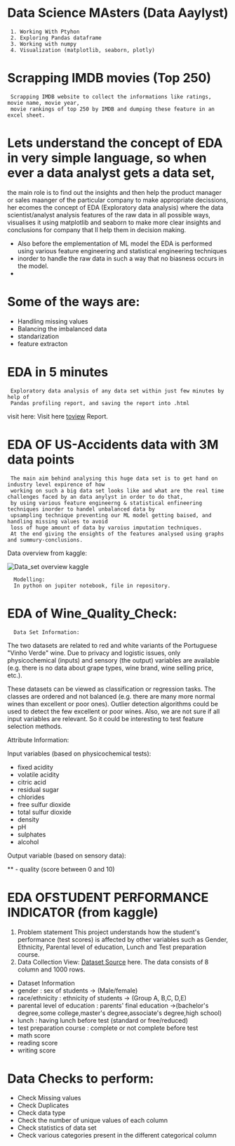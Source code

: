 # Data Science MAsters (Data Aaylyst)
     1. Working With Ptyhon
     2. Exploring Pandas dataframe
     3. Working with numpy
     4. Visualization (matplotlib, seaborn, plotly)
     

# Scrapping IMDB movies (Top 250) 
     Scrapping IMDB website to collect the informations like ratings, movie name, movie year, 
     movie rankings of top 250 by IMDB and dumping these feature in an excel sheet.
     
# Lets understand the concept of EDA in very simple language, so when ever a data analyst gets a data set, 
the main role is to find out the insights and then help the product manager or sales maanger of the particular company 
to make appropriate decissions, her ecomes the concept of EDA (Exploratory data analysis) where the data scientist/analyst analysis 
features of the raw data in all possible ways, visualises it using matplotlib and seaborn to make more clear insights and 
conclusions for company that ll help them in decision making.

* Also before the emplementation of ML model the EDA is performed using various feature engineering and  statistical engineering techniques
* inorder to handle the raw data in such a way that no biasness occurs in the model.
* 
# Some of the ways are: 
  * Handling missing values
  * Balancing the imbalanced data
  * standarization 
  * feature extracton

# EDA in 5 minutes 
     Exploratory data analysis of any data set within just few minutes by help of 
     Pandas profiling report, and saving the report into .html
     
  visit here: Visit here [toview](https://drive.google.com/drive/u/0/folders/1XLHedq8OwXl-LS9ugY4f0s-jj-gw6m9m) Report.


# EDA OF US-Accidents data with 3M data points
     The main aim behind analysing this huge data set is to get hand on industry level expirence of how 
     working on such a big data set looks like and what are the real time challenges faced by an data anylyst in order to do that,
     by using various feature engineerng & statistical enfineering techniques inorder to handel unbalanced data by 
     upsampling technique preventing our ML model getting baised, and handling missing values to avoid 
     loss of huge amount of data by varoius imputation techniques.
     At the end giving the ensights of the features analysed using graphs and summury-conclusions.
      
 Data overview from kaggle:
            
            
 ![Data_set overview kaggle](https://user-images.githubusercontent.com/117031012/227447300-fc412b38-775b-4172-9836-ef1b4fbaaf66.png)



      Modelling:
      In python on jupiter notebook, file in repository.
      
      
   # EDA of Wine_Quality_Check:
      Data Set Information:

The two datasets are related to red and white variants of the Portuguese 
"Vinho Verde" wine. Due to privacy and logistic issues, only physicochemical (inputs) 
and sensory (the output) variables are available (e.g. there is no data about grape types, wine brand, wine selling price, etc.).

These datasets can be viewed as classification or regression tasks. The classes are ordered and not balanced 
(e.g. there are many more normal wines than excellent or poor ones). 
Outlier detection algorithms could be used to detect the few excellent or poor wines. 
Also, we are not sure if all input variables are relevant. So it could be interesting to test feature selection methods.

Attribute Information:

Input variables (based on physicochemical tests):

* fixed acidity
*  volatile acidity
* citric acid
* residual sugar
*  chlorides
* free sulfur dioxide
* total sulfur dioxide
* density
* pH
* sulphates
* alcohol

Output variable (based on sensory data):

** - quality (score between 0 and 10)



  # EDA OFSTUDENT PERFORMANCE INDICATOR (from kaggle)
 1) Problem statement
This project understands how the student's performance (test scores) is affected by other variables such as Gender, Ethnicity, Parental level of education, Lunch and Test preparation course.
2) Data Collection
        View: [Dataset Source](https://www.kaggle.com/datasets/spscientist/students-performance-in-exams?datasetId=74977) here.
The data consists of 8 column and 1000 rows.
* Dataset Information
* gender : sex of students -> (Male/female)
* race/ethnicity : ethnicity of students -> (Group A, B,C, D,E)
* parental level of education : parents' final education ->(bachelor's degree,some college,master's degree,associate's degree,high school)
* lunch : having lunch before test (standard or free/reduced)
* test preparation course : complete or not complete before test
* math score
* reading score
* writing score


# Data Checks to perform:
 
 * Check Missing values
 * Check Duplicates
 * Check data type
 * Check the number of unique values of each column
 * Check statistics of data set
 * Check various categories present in the different categorical column



      

